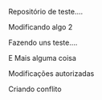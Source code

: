 Repositório de teste....

Modificando algo 2

Fazendo uns teste....

E Mais alguma coisa

Modificações autorizadas

Criando conflito
